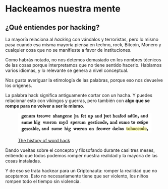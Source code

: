 # Hackeamos nuestra mente

## ¿Qué entiendes por hacking?

La mayoría relaciona al _hacking_ con vándalos y terroristas, pero lo mismo pasa cuando esa misma mayoría piensa en techno, rock, Bitcoin, Monero y cualquier cosa que no se manifieste a favor de instituciones.

Como habrás notado, no nos detemos demasiado en los nombres técnicos de las cosas porque interpretamos que no tiene sentido hacerlo. Hablamos varios idiomas, y lo relevante se genera a nivel conceptual.

Nos gusta averiguar la etimología de las palabras, porque eso nos devuelve los orígenes.

La palabra hack significa antiguamente cortar con un hacha. Y puedes relacionar esto con vikingos y guerras, pero también con **algo que se rompe para no volver a ser lo mismo.**

<figure><img src="../../../.gitbook/assets/image.png" alt=""><figcaption><p><a href="https://blog.deepgram.com/the-history-of-the-word-hacker-2/">The history of word hack</a></p></figcaption></figure>

Dando vueltas sobre el concepto y filosofando durante casi tres meses, entiendo que todos podemos romper nuestra realidad y la mayoría de las cosas instaladas.

Y de eso se trata hackear para un Criptonauta: romper la realidad que no aceptamos. Esto no necesariamente tiene que ser violento, los niños rompen todo el tiempo sin violencia.
